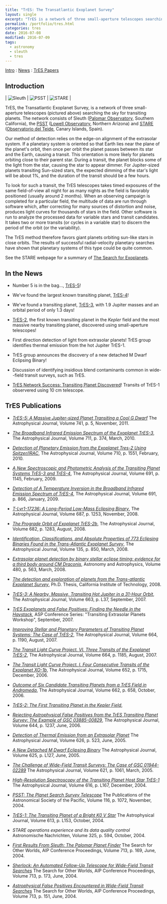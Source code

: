 ```yaml
---
title: "TrES: The Transatlantic Exoplanet Survey"
layout: single
excerpt: "TrES is a network of three small-aperture telescopes searching the sky for transiting planets."
permalink: /portfolio/tres.html
categories: tres
date: 2016-07-08
modified: 2016-07-09
tags:
  - astronomy
  - sleuth
  - tres
---
```


[Intro](#intro) : [News](#news) : [TrES Papers](#papers)

<h2 id="intro">Introduction</h2>

| ![Sleuth](/assets/images/sleuth.jpg) | ![PSST](/assets/images/psst.jpg) | ![STARE](/assets/images/stare.jpg) |

TrES, the Transatlantic Exoplanet Survey, is a network of three small-aperture telescopes (pictured above) searching the sky for transiting planets. The network consists of Sleuth ([Palomar Observatory](https://www.astro.caltech.edu/palomar/homepage.html), Southern California), the [PSST](https://web.archive.org/web/20060912132008/http://www.lowell.edu/Research/PSST.html) ([Lowell Observatory](https://www.lowell.edu/), Northern Arizona) and [STARE](https://www.hao.ucar.edu/research/stare/stare.html) ([Observatorio del Teide](https://web.archive.org/web/20190903220416/http://www.iac.es/eno.php?op1=3), Canary Islands, Spain).

Our method of detection relies on the edge-on alignment of the
extrasolar system. If a planetary system is oriented so that Earth
lies near the plane of the planet's orbit, then once per orbit the
planet passes between its star and the Earth, causing a transit. This
orientation is more likely for planets orbiting close to their parent
star. During a transit, the planet blocks some of the light from the
star, causing the star to appear dimmer. For Jupiter-sized planets
transiting Sun-sized stars, the expected dimming of the star's light
will be about 1%, and the duration of the transit should be a few
hours.

To look for such a transit, the TrES telescopes takes timed exposures
of the same field-of-view all night for as many nights as the field is
favorably positioned (usually around 2 months). When an observing
campaign is completed for a particular field, the multitude of data
are run through software which, after correcting for many sources of
distortion and noise, produces light curves for thousands of stars in
the field. Other software is run to analyze the processed data for
variable stars and transit candidates. It takes two or more transits
(or cycles in a variable star) to discern the period of the orbit (or
the variability).

The TrES method therefore favors giant planets orbiting sun-like stars
in close orbits. The results of successful radial-velocity planetary
searches have shown that planetary systems of this type could be quite
common.

See the STARE webpage for a summary of [The Search for Exoplanets](https://www.hao.ucar.edu/research/stare/search.html).

<h2 id="news">In the News</h2>

- Number 5 is in the bag..., [TrES-5](https://www.doi.org/10.1088/0004-637X/741/2/114)!

- We've found the largest known transiting planet, [TrES-4](https://www.doi.org/10.1086/522115)!

- We've found a transiting planet, [TrES-3](https://www.doi.org/10.1086/519793), with 1.9 Jupiter masses and
  an orbital period of only 1.3 days!

- [TrES-2](https://www.doi.org/10.1086/509123), the first known transiting planet in the _Kepler_
  field and the most massive nearby transiting planet, discovered using small-aperture telescopes!

- First direction detection of light from extrasolar planets!
  TrES group identifies thermal emission from the hot Jupiter TrES-1.

- TrES group announces the discovery of a new detached M Dwarf Eclipsing Binary!

- Discussion of identifying insidious blend contaminants common in
  wide--field transit surveys, such as TrES.

- [TrES Network Success: Transiting Planet Discovered](https://www.hao.ucar.edu/research/stare/tres1_2.html)!
  Transits of TrES-1 observered using 10 cm telescope.

<h2 id="papers">TrES Publications</h2>

- [_TrES-5: A Massive Jupiter-sized Planet Transiting a Cool G Dwarf_](https://www.doi.org/10.1088/0004-637X/741/2/114)
  The Astrophysical Journal, Volume 741, p. 5, November, 2011.

- [_The Broadband Infrared Emission Spectrum of the Exoplanet TrES-3_](https://www.doi.org/10.1088/0004-637X/711/1/374),
  The Astrophysical Journal, Volume 711, p. 374, March, 2010.

- [_Detection of Planetary Emission from the Exoplanet Tres-2 Using Spitzer/IRAC_](https://www.doi.org/10.1088/0004-637X/710/2/1551),
  The Astrophysical Journal, Volume 710, p. 1551, February, 2010.

- [_A New Spectroscopic and Photometric Analysis of the Transiting Planet Systems TrES-3 and TrES-4_](https://www.doi.org/10.1088/0004-637X/691/2/1145),
  The Astrophysical Journal, Volume 691, p. 1145, February, 2009.

- [_Detection of A Temperature Inversion in the Broadband Infrared Emission Spectrum of TrES-4_](https://www.doi.org/10.1088/0004-637X/691/1/866),
  The Astrophysical Journal, Volume 691, p. 866, January, 2009.

- [_T-Lyr1-17236: A Long-Period Low-Mass Eclipsing Binary_](https://www.doi.org/10.1086/592080),
  The Astrophysical Journal, Volume 687, p. 1253, November, 2008.

- [_The Prograde Orbit of Exoplanet TrES-2b_](https://www.doi.org/10.1086/589235),
  The Astrophysical Journal, Volume 682, p. 1283, August, 2008.

- [_Identification, Classifications, and Absolute Properties of 773 Eclipsing Binaries Found in the Trans-Atlantic Exoplanet Survey_](https://www.doi.org/10.1088/0004-6256/135/3/850),
  The Astrophysical Journal, Volume 135, p. 850, March, 2008.

- [_Extrasolar planet detection by binary stellar eclipse timing: evidence for a third body around CM Draconis_](https://www.doi.org/10.1051/0004-6361:20079000),
  Astronomy and Astrophysics, Volume 480, p. 563, March, 2008.

- [_The detection and exploration of planets from the Trans-atlantic
  Exoplanet Survey_](https://www.doi.org/10.7907/585M-JF91),
  Ph.D. Thesis, California Institute of Technology, 2008.

- [_TrES-3: A Nearby, Massive, Transiting Hot Jupiter in a 31-Hour Orbit_](https://www.doi.org/10.1086/519793),
  The Astrophysical Journal, Volume 663, p. L37, September, 2007.

- [_TrES Exoplanets and False Positives: Finding the Needle in the
  Haystack_](https://ui.adsabs.harvard.edu/abs/2007ASPC..366...58O),
  ASP Conference Series: "Transiting Extrasolar Planets Workshop",
  September, 2007.

- [_Improving Stellar and Planetary Parameters of Transiting Planet Systems: The Case of TrES-2_](https://www.doi.org/10.1086/519214),
  The Astrophysical Journal, Volume 664, p. 1190, August, 2007.

- [_The Transit Light Curve Project. VI. Three Transits of the Exoplanet TrES-2_](https://www.doi.org/10.1086/519077),
  The Astrophysical Journal, Volume 664, p. 1185, August, 2007.

- [_The Transit Light Curve Project. I. Four Consecutive Transits of the Exoplanet XO-1b_](https://www.doi.org/10.1086/508155),
  The Astrophysical Journal, Volume 652, p. 1715, December, 2006.

- [_Outcome of Six Candidate Transiting Planets from a TrES Field in Andromeda_](https://ui.adsabs.harvard.edu/abs/2007ApJ...662..658O/),
  The Astrophysical Journal, Volume 662, p. 658, October, 2006.

- [_TrES-2: The First Transiting Planet in the Kepler Field_](https://www.doi.org/10.1086/509123),

- [_Rejecting Astrophysical False Positives from the TrES
  Transiting Planet Survey: The Example of GSC
  03885-00829_](https://www.doi.org/10.1086/503740),
  The Astrophysical Journal, Volume 644, p. 1237, June, 2006.

- [_Detection of Thermal Emission from an Extrasolar
  Planet_](https://www.doi.org/10.1086/429991)
  The Astrophysical Journal, Volume 626, p. 523, June, 2005.

- [_A New Detached M Dwarf Eclipsing
  Binary_](https://www.doi.org/10.1086/431278)
  The Astrophysical Journal, Volume 625, p. L127, June, 2005.

- [_The Challenge of Wide-Field Transit Surveys: The Case of GSC
  01944-02289_](https://www.doi.org/10.1086/427727)
  The Astrophysical Journal, Volume 621, p. 1061, March, 2005.

- [_High-Resolution Spectroscopy of the Transiting Planet Host
  Star
  TrES-1_](https://www.doi.org/10.1086/426864)
  The Astrophysical Journal, Volume 616, p. L167, December, 2004.

- [_PSST: The Planet Search Survey
  Telescope_](https://www.doi.org/10.1086/426303)
  The Publications of the Astronomical Society of the Pacific, Volume
  116, p. 1072, November, 2004.

- [_TrES-1: The Transiting Planet of a Bright K0 V
  Star_](https://www.doi.org/10.1086/425256)
  The Astrophysical Journal, Volume 613, p. L153, October, 2004.

- _STARE operations experience and its data quality
  control_
  Astronomische Nachrichten, Volume 325, p. 594, October, 2004.

- [_First Results From Sleuth: The Palomar Planet
  Finder_](https://www.doi.org/10.1063/1.1774518)
  The Search for Other Worlds, AIP Conference Proceedings, Volume
  713, p. 169, June, 2004.

- [_Sherlock: An Automated Follow-Up Telescope for Wide-Field
  Transit
  Searches_](https://www.doi.org/10.1063/1.1774519)
  The Search for Other Worlds, AIP Conference Proceedings, Volume
  713, p. 173, June, 2004.

- [_Astrophysical False Positives Encountered in Wide-Field
  Transit Searches_](https://www.doi.org/10.1063/1.1774515)
  The Search for Other Worlds, AIP Conference Proceedings, Volume
  713, p. 151, June, 2004.
